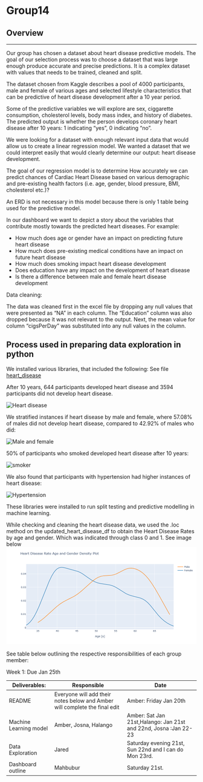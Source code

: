 # Group14

## Overview
---
Our group has chosen a dataset about heart disease predictive models. The goal of our selection process was to choose a dataset that was large enough produce accurate and precise predictions. It is a complex dataset with values that needs to be trained, cleaned and split. 

The dataset chosen from Kaggle describes a pool of 4000 participants, male and female of various ages and selected lifestyle characteristics that can be predictive of heart disease development after a 10 year period. 
 
Some of the predictive variables we will explore are sex, ciggarette consumption, cholesterol levels, body mass index, and history of diabetes. The predicted output is whether the person develops coronary heart disease after 10 years: 1 indicating “yes”, 0 indicating “no”. 

We were looking for a dataset with enough relevant input data that would allow us to create a linear regression model. We wanted a dataset that we could interpret easily that would clearly determine our output: heart disease development. 


The goal of our regression model is to determine How accurately we can predict chances of Cardiac Heart Disease based on various demographic and pre-existing health factors (i.e. age, gender, blood pressure, BMI, cholesterol etc.)? 

An ERD is not necessary in this model because there is only 1 table being used for the predictive model. 

In our dashboard we want to depict a story about the variables that contribute mostly towards the predicted heart diseases. For example:
  - How much does age or gender have an impact on predicting future heart disease
  - How much does pre-existing medical conditions have an impact on future heart disease
  - How much does smoking impact heart disease development
  - Does education have any impact on the development of heart disease
  - Is there a difference between male and female heart disease development

Data cleaning:

The data was cleaned first in the excel file by dropping any null values that were presented as “NA” in each column. The “Education” column was also dropped because it was not relevant to the output. Next, the mean value for column “cigsPerDay” was substituted into any null values in the column. 

## Process used in preparing data exploration in python

We installed various libraries, that included the following: See file [heart_disease](https://github.com/mueeze/Group14/blob/Jared-Murray/heart_disease.ipynb)

After 10 years, 644 participants developed heart disease and 3594 participants did not develop heart disease. 	

![Heart disease](https://user-images.githubusercontent.com/112285856/214711799-8cdcc37d-3cb2-488c-8e44-2b8439147fc7.png)


We stratified instances if heart disease by male and female, where 57.08% of males did not develop heart disease, compared to 42.92% of males who did:

![Male and female](https://user-images.githubusercontent.com/112285856/214711625-ee3df70f-36de-46d2-8052-35d4c0848806.png)


50% of participants who smoked developed heart disease after 10 years:

![smoker](https://user-images.githubusercontent.com/112285856/214711606-328548de-60e8-40f6-b5de-8ac9d7c5ef1f.png)


We also found that participants with hypertension had higher instances of heart disease:

![Hypertension](https://user-images.githubusercontent.com/112285856/214711596-928be1ee-7b0d-4f18-ac16-70621fe07514.png)

These libraries were installed to run split testing and predictive modelling in machine learning. 

While checking and cleaning the heart disease data, we used the .loc method on the updated_heart_disease_df to obtain the Heart Disease Rates by age and gender. Which was indicated through class 0 and 1. 
See image below
![](https://github.com/mueeze/Group14/blob/Jared-Murray/Heart%20Disease%20Rate%20Age%20and%20Gender%20Density%20Plot.png)



See table below outlining the respective responsibilities of each group member:

Week 1: Due Jan 25th

|Deliverables:|	Responsible|	Date|
| ----------------------- | ---------------------------------------- |--------------------------|
|README|	Everyone will add their notes below and Amber will complete the final edit|	Amber: Friday Jan 20th|
|Machine Learning model|	Amber, Josna, Halango	|Amber: Sat Jan 21st,Halango: Jan 21st and 22nd, Josna :Jan 22-23 |
|Data Exploration	|Jared	|Saturday evening 21st, Sun 22nd and I can do Mon 23rd.|
|Dashboard outline |	Mahbubur	|Saturday 21st. |

